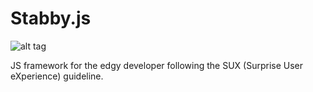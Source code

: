 # Stabby.js

![alt tag](http://rockpride.sru.edu/dev/johngeorge/stab.png)


JS framework for the edgy developer following the SUX (Surprise User eXperience) guideline.
